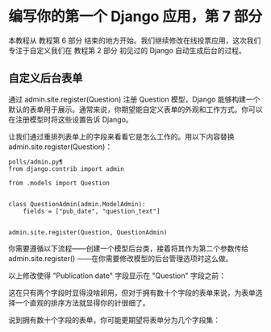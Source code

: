 # 编写你的第一个 Django 应用，第 7 部分
本教程从 教程第 6 部分 结束的地方开始。我们继续修改在线投票应用，这次我们专注于自定义我们在 教程第 2 部分 初见过的 Django 自动生成后台的过程。

## 自定义后台表单
通过 admin.site.register(Question) 注册 Question 模型，Django 能够构建一个默认的表单用于展示。通常来说，你期望能自定义表单的外观和工作方式。你可以在注册模型时将这些设置告诉 Django。

让我们通过重排列表单上的字段来看看它是怎么工作的。用以下内容替换 admin.site.register(Question)：

```
polls/admin.py¶
from django.contrib import admin

from .models import Question


class QuestionAdmin(admin.ModelAdmin):
    fields = ["pub_date", "question_text"]


admin.site.register(Question, QuestionAdmin)
```

你需要遵循以下流程——创建一个模型后台类，接着将其作为第二个参数传给 admin.site.register() ——在你需要修改模型的后台管理选项时这么做。

以上修改使得 "Publication date" 字段显示在 "Question" 字段之前：



这在只有两个字段时显得没啥卵用，但对于拥有数十个字段的表单来说，为表单选择一个直观的排序方法就显得你的针很细了。

说到拥有数十个字段的表单，你可能更期望将表单分为几个字段集：

